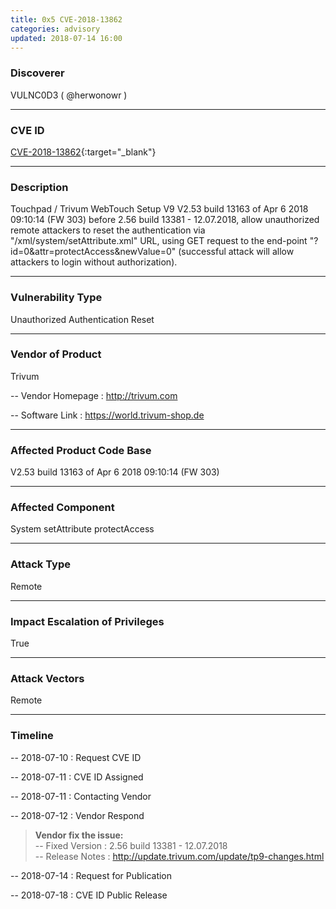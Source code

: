 ```yaml
---
title: 0x5 CVE-2018-13862
categories: advisory
updated: 2018-07-14 16:00
---
```


### Discoverer

VULNC0D3 ( @herwonowr )

---

### CVE ID

[CVE-2018-13862](https://cve.mitre.org/cgi-bin/cvename.cgi?name=CVE-2018-13862){:target="_blank"}

---

### Description

Touchpad / Trivum WebTouch Setup V9 V2.53 build 13163 of Apr 6 2018 09:10:14 (FW 303) before 2.56 build 13381 - 12.07.2018, allow unauthorized remote attackers to reset the authentication via "/xml/system/setAttribute.xml" URL, using GET request to the end-point "?id=0&attr=protectAccess&newValue=0" (successful attack will allow attackers to login without authorization).

---

### Vulnerability Type

Unauthorized Authentication Reset

---

### Vendor of Product

Trivum

-- Vendor Homepage : http://trivum.com

-- Software Link : https://world.trivum-shop.de

---

### Affected Product Code Base

V2.53 build 13163 of Apr 6 2018 09:10:14 (FW 303)

---

### Affected Component

System setAttribute protectAccess

---

### Attack Type

Remote

---

### Impact Escalation of Privileges

True

---

### Attack Vectors

Remote

---

### Timeline

-- 2018-07-10 : Request CVE ID

-- 2018-07-11 : CVE ID Assigned

-- 2018-07-11 : Contacting Vendor

-- 2018-07-12 : Vendor Respond

> **Vendor fix the issue:** <br/>-- Fixed Version : 2.56 build 13381 - 12.07.2018<br/>-- Release Notes : http://update.trivum.com/update/tp9-changes.html

-- 2018-07-14 : Request for Publication

-- 2018-07-18 : CVE ID Public Release
